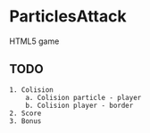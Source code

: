 ParticlesAttack
==============

HTML5 game

TODO
----

	1. Colision
		a. Colision particle - player
		b. Colision player - border
	2. Score
	3. Bonus
